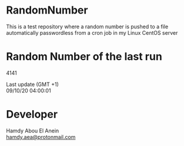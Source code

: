 # RandomNumber    
This is a test repository where a random number is pushed to a file automatically passwordless from a cron job in my Linux CentOS server    
# Random Number of the last run   
4141
      
Last update (GMT +1)    
09/10/20 04:00:01
# Developer    
Hamdy Abou El Anein   
hamdy.aea@protonmail.com
